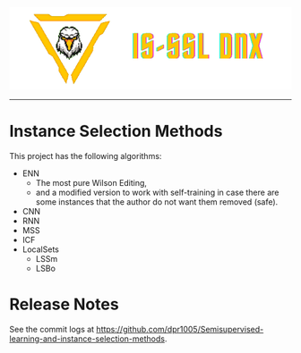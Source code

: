 ![](https://raw.githubusercontent.com/dpr1005/Semisupervised-learning-and-instance-selection-methods/main/branding/is-ssl-2-flatten.png)

---
# Instance Selection Methods
This project has the following algorithms:
- ENN
  - The most pure Wilson Editing,
  - and a modified version to work with self-training in case there are some 
    instances that the author do not want them removed (safe).
- CNN
- RNN
- MSS
- ICF
- LocalSets
  - LSSm
  - LSBo


# Release Notes

See the commit logs at https://github.com/dpr1005/Semisupervised-learning-and-instance-selection-methods.